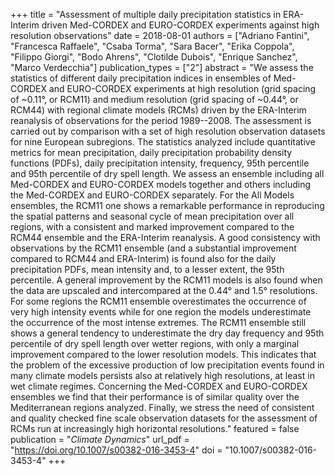 +++
title = "Assessment of multiple daily precipitation statistics in ERA-Interim driven Med-CORDEX and EURO-CORDEX experiments against high resolution observations"
date = 2018-08-01
authors = ["Adriano Fantini", "Francesca Raffaele", "Csaba Torma", "Sara Bacer", "Erika Coppola", "Filippo Giorgi", "Bodo Ahrens", "Clotilde Dubois", "Enrique Sanchez", "Marco Verdecchia"]
publication_types = ["2"]
abstract = "We assess the statistics of different daily precipitation indices in ensembles of Med-CORDEX and EURO-CORDEX experiments at high resolution (grid spacing of ~0.11°, or RCM11) and medium resolution (grid spacing of ~0.44°, or RCM44) with regional climate models (RCMs) driven by the ERA-Interim reanalysis of observations for the period 1989--2008. The assessment is carried out by comparison with a set of high resolution observation datasets for nine European subregions. The statistics analyzed include quantitative metrics for mean precipitation, daily precipitation probability density functions (PDFs), daily precipitation intensity, frequency, 95th percentile and 95th percentile of dry spell length. We assess an ensemble including all Med-CORDEX and EURO-CORDEX models together and others including the Med-CORDEX and EURO-CORDEX separately. For the All Models ensembles, the RCM11 one shows a remarkable performance in reproducing the spatial patterns and seasonal cycle of mean precipitation over all regions, with a consistent and marked improvement compared to the RCM44 ensemble and the ERA-Interim reanalysis. A good consistency with observations by the RCM11 ensemble (and a substantial improvement compared to RCM44 and ERA-Interim) is found also for the daily precipitation PDFs, mean intensity and, to a lesser extent, the 95th percentile. A general improvement by the RCM11 models is also found when the data are upscaled and intercompared at the 0.44° and 1.5° resolutions. For some regions the RCM11 ensemble overestimates the occurrence of very high intensity events while for one region the models underestimate the occurrence of the most intense extremes. The RCM11 ensemble still shows a general tendency to underestimate the dry day frequency and 95th percentile of dry spell length over wetter regions, with only a marginal improvement compared to the lower resolution models. This indicates that the problem of the excessive production of low precipitation events found in many climate models persists also at relatively high resolutions, at least in wet climate regimes. Concerning the Med-CORDEX and EURO-CORDEX ensembles we find that their performance is of similar quality over the Mediterranean regions analyzed. Finally, we stress the need of consistent and quality checked fine scale observation datasets for the assessment of RCMs run at increasingly high horizontal resolutions."
featured = false
publication = "*Climate Dynamics*"
url_pdf = "https://doi.org/10.1007/s00382-016-3453-4"
doi = "10.1007/s00382-016-3453-4"
+++

